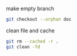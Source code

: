 
make empty branch

```bash
git checkout --orphan doc
```


clean file and cache 
```bash
git rm --cached -r .
git clean -fd
```

